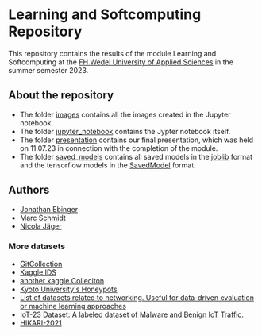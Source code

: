 # Learning and Softcomputing Repository

This repository contains the results of the module Learning and Softcomputing at the [FH Wedel University of Applied Sciences](https://github.com/fh-wedel) in the summer semester 2023.

## About the repository
- The folder [images](images/) contains all the images created in the Jupyter notebook.
- The folder [jupyter_notebook](jupyter_notebook/) contains the Jypter notebook itself.
- The folder [presentation](presentation/) contains our final presentation, which was held on 11.07.23 in connection with the completion of the module.
- The folder [saved_models](saved_models/) contains all saved models in the [joblib](https://joblib.readthedocs.io/en/stable/) format and the tensorflow models in the [SavedModel](https://www.tensorflow.org/guide/saved_model) format.

## Authors
- [Jonathan Ebinger](https://github.com/je223xafhw)
- [Marc Schmidt](https://github.com/mschmidt1703)
- [Nicola Jäger](https://github.com/tech-nickel)

### More datasets

- [GitCollection](https://github.com/gfek/Real-CyberSecurity-Datasets#-The-ADFA-Intrusion-Detection-Datasets)
- [Kaggle IDS](https://www.kaggle.com/datasets/amankumar255/network-intrusion-detection)
- [another kaggle Colleciton](https://www.kaggle.com/discussions/general/335189)
- [Kyoto University's Honeypots](http://www.takakura.com/Kyoto_data/new_data201704/)
- [List of datasets related to networking. Useful for data-driven evaluation or machine learning approaches](https://gist.github.com/stefanbschneider/96602bb3c8b256b90058d59f337a0e59)
- [IoT-23 Dataset: A labeled dataset of Malware and Benign IoT Traffic.](https://www.stratosphereips.org/datasets-iot23)
- [HIKARI-2021](https://zenodo.org/record/5199540#.ZFn2FC9BxB0)

